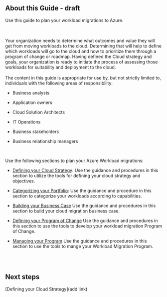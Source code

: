 ## About this Guide - draft

Use this guide to plan your workload migrations to Azure.
<br />
<br />
<br />

Your organization needs to determine what outcomes and value they will get from moving workloads to the cloud. Determining that will help to define which workloads will go to the cloud and how to prioritize them through a program of change or roadmap. Having defined the Cloud strategy and goals, your organization is ready to initiate the process of assessing those workloads for suitability and deployment to the cloud.
<br />
<br />
The content in this guide is appropriate for use by, but not strictly limited to, individuals with the following areas of responsibility:
<br />
- Business analysts

- Application owners
- Cloud Solution Architects
- IT Operations
- Business stakeholders
- Business relationship managers
<br />

Use the following sections to plan your Azure Workload migrations:

  - [Defining your Cloud Strategy](https://github.com/alvarovitta/Planning-Workload-Migration/blob/master/1.0-Defining-your-Cloud-Strategy.md): Use the guidance and procedures in this section to utilize the tools for defining your cloud strategy and objectives.

  - [Categorizing your Portfolio](https://github.com/alvarovitta/Planning-Workload-Migration/blob/master/2.0-Categorizing-your-Portfolio.md):  Use the guidance and procedure in this section to categorize your workloads according to capabilities. 
  
  - [Building your Business Case](https://github.com/alvarovitta/Planning-Workload-Migration/blob/master/3.0-Building-your-Business-Case.md) Use the guidance and procedures in this section to build your cloud migration business case.
  
  - [Defining your Program of Change](https://github.com/alvarovitta/Planning-Workload-Migration/blob/master/4.0-Defining-your-Program-of-Change.md) Use the guidance and procedures in this section to use the tools to develop your workload migration Program of Change.
  
  - [Managing your Program](https://github.com/alvarovitta/Planning-Workload-Migration/blob/master/5.0-Managing-your-Program.md) Use the guidance and procedures in this section to use the tools to mange your Workload Migration Program.
<br />
<br />

## Next steps

[Defining your Cloud Strategy](add link)
